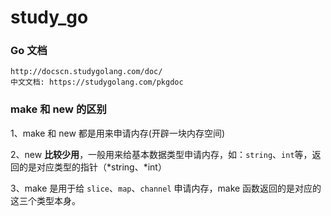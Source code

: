 # study_go

### Go 文档
```console
http://docscn.studygolang.com/doc/
中文文档: https://studygolang.com/pkgdoc
```

### make 和 new 的区别
1、make 和 new 都是用来申请内存(开辟一块内存空间)

2、new **比较少用**，一般用来给基本数据类型申请内存，如：`string`、`int`等，返回的是对应类型的指针（*string、*int）

3、make 是用于给 `slice`、`map`、`channel` 申请内存，make 函数返回的是对应的这三个类型本身。
